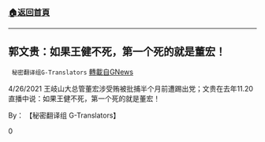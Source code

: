 ###  [:house:返回首頁](https://github.com/ourhimalayas/txt)
---

## 郭文贵：如果王健不死，第一个死的就是董宏！
` 秘密翻译组G-Translators` [轉載自GNews](https://gnews.org/zh-hans/1146747/)

4/26/2021 王岐山大总管董宏涉受贿被批捕半个月前遭踢出党；文贵在去年11.20直播中说：如果王健不死，第一个死的就是董宏！

By： 【秘密翻译组 G-Translators】

0
